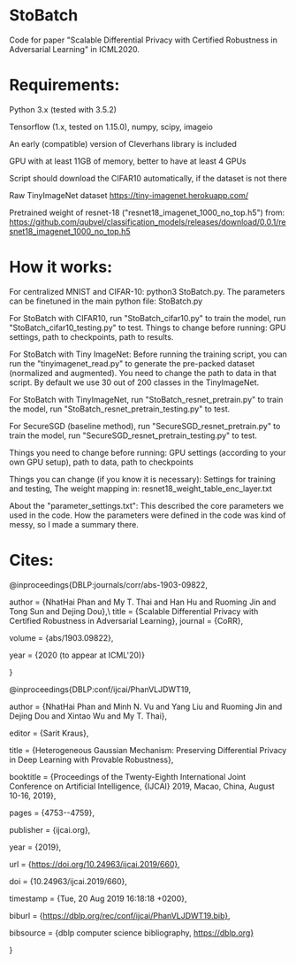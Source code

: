 # StoBatch
Code for paper "Scalable Differential Privacy with Certified Robustness in Adversarial Learning" in ICML2020.

# Requirements:
Python 3.x (tested with 3.5.2)

Tensorflow (1.x, tested on 1.15.0), numpy, scipy, imageio

An early (compatible) version of Cleverhans library is included

GPU with at least 11GB of memory, better to have at least 4 GPUs

Script should download the CIFAR10 automatically, if the dataset is not there

Raw TinyImageNet dataset https://tiny-imagenet.herokuapp.com/

Pretrained weight of resnet-18 ("resnet18_imagenet_1000_no_top.h5") from: https://github.com/qubvel/classification_models/releases/download/0.0.1/resnet18_imagenet_1000_no_top.h5

# How it works:
For centralized MNIST and CIFAR-10: python3 StoBatch.py. The parameters can be finetuned in the main python file: StoBatch.py

For StoBatch with CIFAR10, run "StoBatch_cifar10.py" to train the model, run "StoBatch_cifar10_testing.py" to test.
Things to change before running: GPU settings, path to checkpoints, path to results.

For StoBatch with Tiny ImageNet:
Before running the training script, you can run the "tinyimagenet_read.py" to generate the pre-packed dataset (normalized and augmented). You need to change the path to data in that script. By default we use 30 out of 200 classes in the TinyImageNet.
    
For StoBatch with TinyImageNet, run "StoBatch_resnet_pretrain.py" to train the model, run "StoBatch_resnet_pretrain_testing.py" to test.

For SecureSGD (baseline method), run "SecureSGD_resnet_pretrain.py" to train the model, run "SecureSGD_resnet_pretrain_testing.py" to test.
    
Things you need to change before running: GPU settings (according to your own GPU setup), path to data, path to checkpoints

Things you can change (if you know it is necessary): Settings for training and testing, The weight mapping in: resnet18_weight_table_enc_layer.txt

About the "parameter_settings.txt": This described the core parameters we used in the code. How the parameters were defined in the code was kind of messy, so I made a summary there.

# Cites:

@inproceedings{DBLP:journals/corr/abs-1903-09822,

  author    = {NhatHai Phan and
               My T. Thai and
               Han Hu and
               Ruoming Jin and Tong Sun and
               Dejing Dou},\\
  title     = {Scalable Differential Privacy with Certified Robustness in Adversarial Learning},
  journal   = {CoRR},
  
  volume    = {abs/1903.09822},
  
  year      = {2020 (to appear at ICML'20)}
  
}

@inproceedings{DBLP:conf/ijcai/PhanVLJDWT19,

  author    = {NhatHai Phan and
               Minh N. Vu and
               Yang Liu and
               Ruoming Jin and
               Dejing Dou and
               Xintao Wu and
               My T. Thai},
               
  editor    = {Sarit Kraus},
  
  title     = {Heterogeneous Gaussian Mechanism: Preserving Differential Privacy
               in Deep Learning with Provable Robustness},
               
  booktitle = {Proceedings of the Twenty-Eighth International Joint Conference on
               Artificial Intelligence, {IJCAI} 2019, Macao, China, August 10-16,
               2019},
               
  pages     = {4753--4759},
  
  publisher = {ijcai.org},
  
  year      = {2019},
  
  url       = {https://doi.org/10.24963/ijcai.2019/660},
  
  doi       = {10.24963/ijcai.2019/660},
  
  timestamp = {Tue, 20 Aug 2019 16:18:18 +0200},
  
  biburl    = {https://dblp.org/rec/conf/ijcai/PhanVLJDWT19.bib},
  
  bibsource = {dblp computer science bibliography, https://dblp.org}
  
}
